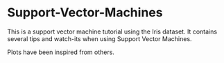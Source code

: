# Support-Vector-Machines

This is a support vector machine tutorial using the Iris dataset. It contains several tips and watch-its when using Support Vector Machines. 

Plots have been inspired from others. 
